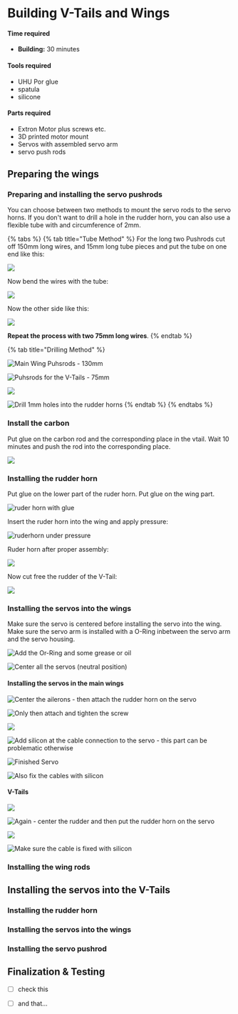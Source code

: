 # Building V-Tails and Wings

#### Time required

* **Building:** 30 minutes

#### Tools required

* UHU Por glue
* spatula
* silicone

#### Parts required

* Extron Motor plus screws etc.
* 3D printed motor mount
* Servos with assembled servo arm
* servo push rods

## Preparing the wings

### Preparing and installing the servo pushrods

You can choose between two methods to mount the servo rods to the servo horns. If you don't want to drill a hole in the rudder horn, you can also use a flexible tube with and circumference of 2mm.

{% tabs %}
{% tab title="Tube Method" %}
For the long two Pushrods cut off 150mm long wires, and 15mm long tube pieces and put the tube on one end like this:

![](../../.gitbook/assets/wires_with_tubes_not_bended.jpeg)

Now bend the wires with the tube:

![](../../.gitbook/assets/bending_the_wires.jpeg)

Now the other side like this:

![](../../.gitbook/assets/servo-pushrods-2.jpg)

**Repeat the process with two 75mm long wires**.
{% endtab %}

{% tab title="Drilling Method" %}


![Main Wing Puhsrods - 130mm](../../.gitbook/assets/servo-pushrods-3-main.jpg)

![Puhsrods for the V-Tails - 75mm](../../.gitbook/assets/servo-pushrods-1-tail.jpg)

![](../../.gitbook/assets/servo-pushrods-2.jpg)

![Drill 1mm holes into the rudder horns](../../.gitbook/assets/servo-pushrod-4.jpg)
{% endtab %}
{% endtabs %}

### Install the carbon

Put glue on the carbon rod and the corresponding place in the vtail. Wait 10 minutes and push the rod into the corresponding place.

![](../../.gitbook/assets/vtail_carbon_rod.jpg)

### Installing the rudder horn

Put glue on the lower part of the ruder horn. Put glue on the wing part.

![ruder horn with glue](../../.gitbook/assets/ruderhorn_with_glue.jpg)

Insert the ruder horn into the wing and apply pressure:

![ruderhorn under pressure](../../.gitbook/assets/ruderhorn_under_pressure.jpg)

Ruder horn after proper assembly:

![](../../.gitbook/assets/ruderhorn_glued.jpg)

Now cut free the rudder of the V-Tail:

![](../../.gitbook/assets/cutting_vtail%20%281%29.jpeg)

### Installing the servos into the wings

Make sure the servo is centered before installing the servo into the wing. Make sure the servo arm is installed with a O-Ring inbetween the servo arm and the servo housing.

![Add the Or-Ring and some grease or oil](../../.gitbook/assets/wings-prepare-servo-2.jpg)

![Center all the servos \(neutral position\)](../../.gitbook/assets/wings-prepare-servo-3.jpg)

#### Installing the servos in the main wings

![Center the ailerons - then attach the rudder horn on the servo](../../.gitbook/assets/wing-main-1.jpg)

![Only then attach and tighten the screw](../../.gitbook/assets/wing-main-2.jpg)

![](../../.gitbook/assets/wing-main-3.jpg)

![Add silicon at the cable connection to the servo - this part can be problematic otherwise](../../.gitbook/assets/wing-main-4.jpg)

![Finished Servo](../../.gitbook/assets/wing-main-5.jpg)

![Also fix the cables with silicon](../../.gitbook/assets/wing-main-6.jpg)

#### V-Tails

![](../../.gitbook/assets/wing-tail-1-.jpg)

![Again - center the rudder and then put the rudder horn on the servo](../../.gitbook/assets/wing-tail-3.jpg)

![](../../.gitbook/assets/wing-tail-5.jpg)

![Make sure the cable is fixed with silicon](../../.gitbook/assets/wing-tail-6.jpg)

### Installing the wing rods

## Installing the servos into the V-Tails

### Installing the rudder horn

### Installing the servos into the wings

### Installing the servo pushrod

## Finalization & Testing

* [ ] check this
* [ ] and that...


